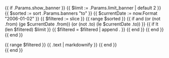 <!-- cSpell:ignore contribfest markdownify -->
{{ if .Params.show_banner }}
  {{ $limit := .Params.limit_banner | default 2 }}
  {{ $sorted := sort .Params.banners "to" }}
  {{ $currentDate := now.Format "2006-01-02" }}
  {{ $filtered := slice }}
  {{ range $sorted }}
    {{ if and (or (not .from) (ge $currentDate .from)) (or (not .to) (le $currentDate .to)) }}
      {{ if lt (len $filtered) $limit }}
        {{ $filtered = $filtered | append . }}
      {{ end }}
    {{ end }}
  {{ end }}
<div class="o-banner">
    {{ range $filtered }}
<!-- prettier-ignore -->
<i class="{{ .icon | default `fas fa-bullhorn` }}"></i> 
{{ .text | markdownify }}
    {{ end }}
</div>
{{ end }}